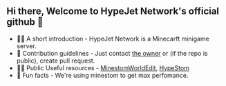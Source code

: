 ## Hi there, Welcome to HypeJet Network's official github 👋

- 🙋‍♀️ A short introduction - HypeJet Network is a Minecarft minigame server.
- 🌈 Contribution guidelines - Just contact [the owner](https://github.com/HEROOSTECH) or (if the repo is public), create pull request.
- 👩‍💻 Public Useful resources - [MinestomWorldEdit](https://github.com/HypeJet/MinestomWorldEdit), [HypeStom](https://github.com/HypeJet/HypeStom)
- 🍿 Fun facts - We're using minestom to get max perfomance.
